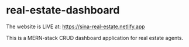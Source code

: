 # real-estate-dashboard

The website is LIVE at: https://sina-real-estate.netlify.app

This is a MERN-stack CRUD dashboard application for real estate agents.

